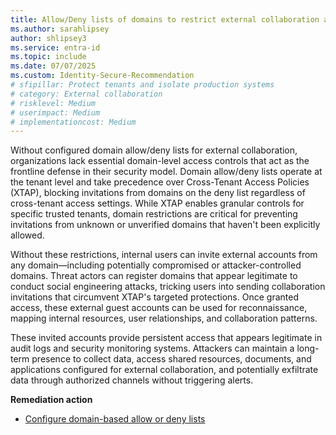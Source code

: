 ```yaml
---
title: Allow/Deny lists of domains to restrict external collaboration are configured
ms.author: sarahlipsey
author: shlipsey3
ms.service: entra-id
ms.topic: include
ms.date: 07/07/2025
ms.custom: Identity-Secure-Recommendation
# sfipillar: Protect tenants and isolate production systems
# category: External collaboration
# risklevel: Medium
# userimpact: Medium
# implementationcost: Medium
---
```

Without configured domain allow/deny lists for external collaboration, organizations lack essential domain-level access controls that act as the frontline defense in their security model. Domain allow/deny lists operate at the tenant level and take precedence over Cross-Tenant Access Policies (XTAP), blocking invitations from domains on the deny list regardless of cross-tenant access settings. While XTAP enables granular controls for specific trusted tenants, domain restrictions are critical for preventing invitations from unknown or unverified domains that haven't been explicitly allowed.

Without these restrictions, internal users can invite external accounts from any domain—including potentially compromised or attacker-controlled domains. Threat actors can register domains that appear legitimate to conduct social engineering attacks, tricking users into sending collaboration invitations that circumvent XTAP's targeted protections. Once granted access, these external guest accounts can be used for reconnaissance, mapping internal resources, user relationships, and collaboration patterns.

These invited accounts provide persistent access that appears legitimate in audit logs and security monitoring systems. Attackers can maintain a long-term presence to collect data, access shared resources, documents, and applications configured for external collaboration, and potentially exfiltrate data through authorized channels without triggering alerts.

**Remediation action**
- [Configure domain-based allow or deny lists](../../external-id/allow-deny-list.md#set-the-allow-or-blocklist-policy-in-the-portal)